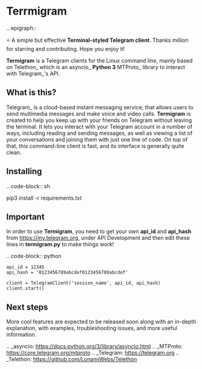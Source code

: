 Terrmigram
========
.. epigraph::

  ⭐️ A simple but effective **Terminal-styled Telegram client**. Thanks million for starring and contributing. Hope you enjoy it!

**Termigram** is a Telegram clients for the Linux command line, mainly based on Telethon_ which is an asyncio_ **Python 3** MTProto_ library to interact with Telegram_'s API.



What is this?
-------------

Telegram_ is a cloud-based instant messaging service, that allows users to send multimedia messages and make voice and video calls. **Termigram** is created to help you keep up with your friends on Telegram without leaving the terminal. It lets you interact with your Telegram account in a number of ways, including reading and sending messages, as well as viewing a list of your conversations and joining them with just one line of code. On top of that, this command-line client is fast, and its interface is generally quite clean.


Installing
----------

.. code-block:: sh

  pip3 install -r requirements.txt


Important
-----------------

In order to use **Termigram**, you need to get your own **api_id** and
**api_hash** from https://my.telegram.org, under API Development and then edit these lines in **termigram.py** to make things work!

.. code-block:: python

    api_id = 12345
    api_hash = '0123456789abcdef0123456789abcdef'

    client = TelegramClient('session_name', api_id, api_hash)
    client.start()


Next steps
----------

More cool features are expected to be released soon along with an in-depth explanation, with examples, troubleshooting issues, and more useful information.

.. _asyncio: https://docs.python.org/3/library/asyncio.html
.. _MTProto: https://core.telegram.org/mtproto
.. _Telegram: https://telegram.org
.. _Telethon: https://github.com/LonamiWebs/Telethon




